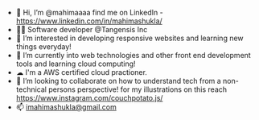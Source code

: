 - 👋 Hi, I’m @mahimaaaa find me on LinkedIn - https://www.linkedin.com/in/mahimashukla/
- 👩‍💻 Software developer @Tangensis Inc
- 👀 I’m interested in developing responsive websites and learning new things everyday!
- 🌱 I’m currently into web technologies and other front end development tools and learning cloud computing!
- ☁  I'm a AWS certified cloud practioner.
- 💞️ I’m looking to collaborate on how to understand tech from a non-technical persons perspective! for my illustrations on this reach https://www.instagram.com/couchpotato.js/ 
- 📫 imahimashukla@gmail.com

<!---
mahimaaaa/mahimaaaa is a ✨ special ✨ repository because its `README.md` (this file) appears on your GitHub profile.
You can click the Preview link to take a look at your changes.
--->
